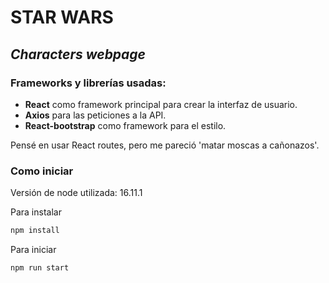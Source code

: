 # STAR WARS

## _Characters webpage_

### Frameworks y librerías usadas:

- **React** como framework principal para crear la interfaz de usuario.
- **Axios** para las peticiones a la API.
- **React-bootstrap** como framework para el estilo.

Pensé en usar React routes, pero me pareció 'matar moscas a cañonazos'.

### Como iniciar

Versión de node utilizada: 16.11.1

Para instalar

```sh
npm install
```

Para iniciar

```sh
npm run start
```

